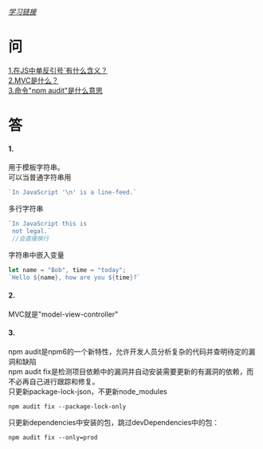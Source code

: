 *[学习链接](https://www.liaoxuefeng.com/wiki/1022910821149312/1103327377678688)*  
# 问
[1.在JS中单反引号`有什么含义？](#1)  
[2.MVC是什么？](#2)  
[3.命令"npm audit"是什么意思](#3)  

# 答

#### 1.
用于模板字符串。  
可以当普通字符串用  
```Javascript
`In JavaScript '\n' is a line-feed.`
```
多行字符串  
```Javascript
`In JavaScript this is
 not legal.`
 //会直接换行
```
字符串中嵌入变量  
```Javascript
let name = "Bob", time = "today";
`Hello ${name}, how are you ${time}?`
```

#### 2.
MVC就是"model-view-controller"

#### 3.
npm audit是npm6的一个新特性，允许开发人员分析复杂的代码并查明待定的漏洞和缺陷  
npm audit fix是检测项目依赖中的漏洞并自动安装需要更新的有漏洞的依赖，而不必再自己进行跟踪和修复。  
只更新package-lock-json，不更新node_modules  
```terminal
npm audit fix --package-lock-only
```
只更新dependencies中安装的包，跳过devDependencies中的包：
```terminal
npm audit fix --only=prod
```


